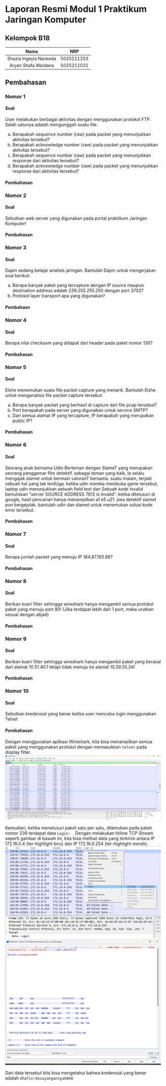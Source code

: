# Laporan Resmi Modul 1 Praktikum Jaringan Komputer

## Kelompok B18

|          Nama          |    NRP     |
| :--------------------: | :--------: |
| Shazia Ingeyla Naveeda | 5025211203 |
|  Aryan Shafa Wardana   | 5025211031 |

## Pembahasan

### Nomor 1

#### Soal

User melakukan berbagai aktivitas dengan menggunakan protokol FTP. Salah satunya adalah mengunggah suatu file.

<ol type="a">
    <li>
        Berapakah sequence number (raw) pada packet yang menunjukkan aktivitas tersebut?
    </li>
    <li>
        Berapakah acknowledge number (raw) pada packet yang menunjukkan aktivitas tersebut?
    </li>
    <li>
        Berapakah sequence number (raw) pada packet yang menunjukkan response dari aktivitas tersebut?
    </li>
    <li>
        Berapakah acknowledge number (raw) pada packet yang menunjukkan response dari aktivitas tersebut?
    </li>
</ol>

#### Pembahasan

### Nomor 2

#### Soal

Sebutkan web server yang digunakan pada portal praktikum Jaringan Komputer!

#### Pembahasan

### Nomor 3

#### Soal

Dapin sedang belajar analisis jaringan. Bantulah Dapin untuk mengerjakan soal berikut:

<ol type="a">
    <li>
        Berapa banyak paket yang tercapture dengan IP source maupun destination address adalah 239.255.255.250 dengan port 3702?
    </li>
    <li>
        Protokol layer transport apa yang digunakan?
    </li>
</ol>

#### Pembahasn

### Nomor 4

#### Soal

Berapa nilai checksum yang didapat dari header pada paket nomor 130?

#### Pembahasan

### Nomor 5

#### Soal

Elshe menemukan suatu file packet capture yang menarik. Bantulah Elshe untuk menganalisis file packet capture tersebut.

<ol type="a">
    <li>
        Berapa banyak packet yang berhasil di capture dari file pcap tersebut?
    </li>
    <li>
        Port berapakah pada server yang digunakan untuk service SMTP?
    </li>
    <li>
        Dari semua alamat IP yang tercapture, IP berapakah yang merupakan public IP?
    </li>
</ol>

#### Pembahasan

### Nomor 6

#### Soal

Seorang anak bernama Udin Berteman dengan SlameT yang merupakan seorang penggemar film detektif. sebagai teman yang baik, Ia selalu mengajak slamet untuk bermain valoranT bersama. suatu malam, terjadi sebuah hal yang tak terdUga. ketika udin mereka membuka game tersebut, laptop udin menunjukkan sebuah field text dan Sebuah kode Invalid bertuliskan "server SOURCE ADDRESS 7812 is invalid". ketika ditelusuri di google, hasil pencarian hanya menampilkan a1 e5 u21. jiwa detektif slamet pun bergejolak. bantulah udin dan slamet untuk menemukan solusi kode error tersebut.

#### Pembahasan

### Nomor 7

#### Soal

Berapa jumlah packet yang menuju IP 184.87.193.88?

#### Pembahasan

### Nomor 8

#### Soal

Berikan kueri filter sehingga wireshark hanya mengambil semua protokol paket yang menuju port 80! (Jika terdapat lebih dari 1 port, maka urutkan sesuai dengan abjad)

#### Pembahasan

### Nomor 9

#### Soal

Berikan kueri filter sehingga wireshark hanya mengambil paket yang berasal dari alamat 10.51.40.1 tetapi tidak menuju ke alamat 10.39.55.34!

#### Pembahasan

### Nomor 10

#### Soal

Sebutkan kredensial yang benar ketika user mencoba login menggunakan Telnet

#### Pembahasan

Dengan menggunakan aplikasi Wireshark, kita bisa menampilkan semua paket yang menggunakan protokol dengan memasukkan `telnet` pada display filter.
![telnet display filter](images/no-10/1.png)

Kemudian, ketika menelusuri paket satu per satu, ditemukan pada paket nomor 236 terdapat data `Login: `. Dengan melakukan follow TCP Stream seperti gambar di bawah ini, kita bisa melihat data yang terkirim antara IP 172.16.0.4 (ter-highlight biru) dan IP 172.16.0.254 (ter-highlight merah).
![follow tcp stream](images/no-10/2.png)
![tcp stream data](images/no-10/3.png)

Dari data tersebut kita bisa mengetahui bahwa kredensial yang benar adalah `dhafin:kesayangannyak0k0`
